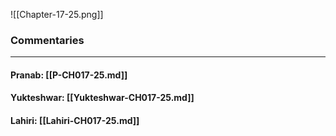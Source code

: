 ![[Chapter-17-25.png]]

### Commentaries

---

#### Pranab: [[P-CH017-25.md]]

#### Yukteshwar: [[Yukteshwar-CH017-25.md]]

#### Lahiri: [[Lahiri-CH017-25.md]]
